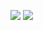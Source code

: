 ![](https://github-readme-stats.vercel.app/api?username=Juice2007&show_icons=true&theme=radical)
![](https://github-readme-stats.vercel.app/api/top-langs?username=Juice2007&show_icons=true&theme=radical)
